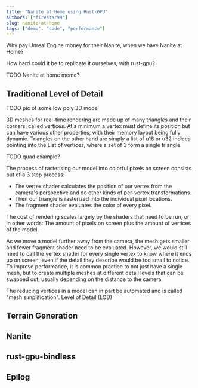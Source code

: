 ```yaml
---
title: "Nanite at Home using Rust-GPU"
authors: ["firestar99"]
slug: nanite-at-home
tags: ["demo", "code", "performance"]
---
```


Why pay Unreal Engine money for their Nanite, when we have Nanite at Home?

How hard could it be to replicate it ourselves, with rust-gpu?

TODO Nanite at home meme?



<!-- truncate -->



## Traditional Level of Detail

TODO pic of some low poly 3D model

3D meshes for real-time rendering are made up of many triangles and their corners, called vertices.
At a minimum a vertex must define its position but can have various other properties, with their memory layout being fully dynamic. 
Triangles on the other hand are simply a list of u16 or u32 indices pointing into the List of vertices, where a set of 3 form a single triangle.

TODO quad example?

The process of rasterising our model into colorful pixels on screen consists out of a 3 step process:
* The vertex shader calculates the position of our vertex from the camera's perspective and do other kinds of per-vertex transformations. 
* Then our triangle is rasterized into the individual pixel locations.
* The fragment shader evaluates the color of every pixel.

The cost of rendering scales largely by the shaders that need to be run, or in other words: The amount of pixels on screen plus the amount of vertices of the model. 

As we move a model further away from the camera, the mesh gets smaller and fewer fragment shader need to be evaluated. However, we would still need to call the vertex shader for every single vertex to know where it ends up on screen, even if the detail they describe would be too small to notice. To improve performance, it is common practice to not just have a single mesh, but to create multiple meshes at different detail levels that can be swapped out, usually depending on the distance to the camera.

The reducing vertices in a model can in part be automated and is called "mesh simplification". Level of Detail (LOD)

## Terrain Generation

## Nanite

## rust-gpu-bindless

## Epilog
